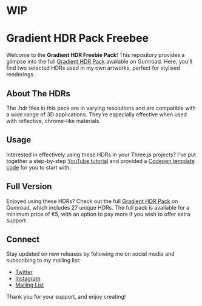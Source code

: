 # WIP

# Gradient HDR Pack Freebee

Welcome to the **Gradient HDR Freebie Pack**! This repository provides a glimpse into the full [Gradient HDR Pack](https://link-to-gumroad-product) available on Gumroad. Here, you'll find two selected HDRs used in my own artworks, perfect for stylised renderings.

## About The HDRs

The .hdr files in this pack are in varying resolutions and are compatible with a wide range of 3D applications. They're especially effective when used with reflective, chrome-like materials.

## Usage

Interested in effectively using these HDRs in your Three.js projects? I've put together a step-by-step [YouTube tutorial](https://youtube-link) and provided a [Codepen template code](https://codepen-link) for you to start with.

## Full Version

Enjoyed using these HDRs? Check out the full [Gradient HDR Pack](https://link-to-gumroad-product) on Gumroad, which includes 27 unique HDRs. The full pack is available for a minimum price of €5, with an option to pay more if you wish to offer extra support.

## Connect

Stay updated on new releases by following me on social media and subscribing to my mailing list:

- [Twitter](https://twitter-link)
- [Instagram](https://instagram-link)
- [Mailing List](https://mailing-list-link)

Thank you for your support, and enjoy creating!

